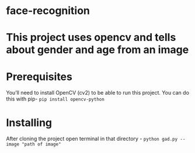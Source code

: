 # face-recognition

# This project uses opencv and tells about gender and age from an image

# Prerequisites
You’ll need to install OpenCV (cv2) to be able to run this project.
You can do this with pip- 
`pip install opencv-python`

# Installing
After cloning the project 
open terminal in that directory -
`python gad.py --image "path of image"`
